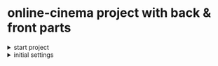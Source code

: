 # online-cinema project with back & front parts

<details>
<summary>
start project
</summary>

```javascript

npm i --location=global nestjs/cli // install cli

mkdir online-cinema // create dir
cd online-cinema // switch to folder
type nul > README.md // create file README.md
nest new back  // create back dir with nest
npm // choose package maneger
delete .git folder

```

add import cost - vscode plagun (package size)

</details>

<details>
<summary>
initial settings
</summary>

1. set insomnia (get \_URL/) // first request
2. change port (main.ts) // 4200
3. add global [prefix](./back/src/main.ts) 'api'
4. set .prettierrc (semi, quote, ect.)
5. restart eslint server
6. check app / npm run start or npm run dev (with watch mode)
   ![check_response](back/readmeAssets/check_response.png)

---

add .env [file](./back/.env)
add npm i @nestjs/config
add npm i @typegoose/typegoose
add npm i mongoose
add npm i @nestjs/mongoose
add npm i @types-monguse -f // ?
add npm i @nestjs/jwt -f

### add config folder with JWT & Mongo [config](./back/src/config/)

</details>
